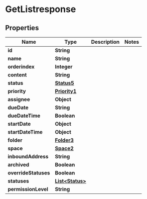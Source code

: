 

# GetListresponse


## Properties

| Name | Type | Description | Notes |
|------------ | ------------- | ------------- | -------------|
|**id** | **String** |  |  |
|**name** | **String** |  |  |
|**orderindex** | **Integer** |  |  |
|**content** | **String** |  |  |
|**status** | [**Status5**](Status5.md) |  |  |
|**priority** | [**Priority1**](Priority1.md) |  |  |
|**assignee** | **Object** |  |  |
|**dueDate** | **String** |  |  |
|**dueDateTime** | **Boolean** |  |  |
|**startDate** | **Object** |  |  |
|**startDateTime** | **Object** |  |  |
|**folder** | [**Folder3**](Folder3.md) |  |  |
|**space** | [**Space2**](Space2.md) |  |  |
|**inboundAddress** | **String** |  |  |
|**archived** | **Boolean** |  |  |
|**overrideStatuses** | **Boolean** |  |  |
|**statuses** | [**List&lt;Status&gt;**](Status.md) |  |  |
|**permissionLevel** | **String** |  |  |



